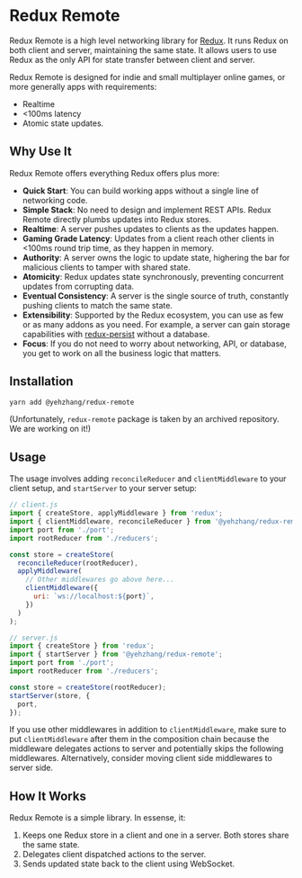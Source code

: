 # Redux Remote

Redux Remote is a high level networking library for [Redux](https://github.com/reduxjs/redux). It runs Redux on both client and server, maintaining the same state. It allows users to use Redux as the only API for state transfer between client and server.

Redux Remote is designed for indie and small multiplayer online games, or more generally apps with requirements:

- Realtime
- <100ms latency
- Atomic state updates.

## Why Use It

Redux Remote offers everything Redux offers plus more:

- **Quick Start**: You can build working apps without a single line of networking code.
- **Simple Stack**: No need to design and implement REST APIs. Redux Remote directly plumbs updates into Redux stores.
- **Realtime**: A server pushes updates to clients as the updates happen.
- **Gaming Grade Latency**: Updates from a client reach other clients in <100ms round trip time, as they happen in memory.
- **Authority**: A server owns the logic to update state, highering the bar for malicious clients to tamper with shared state.
- **Atomicity**: Redux updates state synchronously, preventing concurrent updates from corrupting data.
- **Eventual Consistency**: A server is the single source of truth, constantly pushing clients to match the same state.
- **Extensibility**: Supported by the Redux ecosystem, you can use as few or as many addons as you need. For example, a server can gain storage capabilities with [redux-persist](https://github.com/rt2zz/redux-persist) without a database.
- **Focus**: If you do not need to worry about networking, API, or database, you get to work on all the business logic that matters.

## Installation

```sh
yarn add @yehzhang/redux-remote
```

(Unfortunately, `redux-remote` package is taken by an archived repository. We are working on it!)

## Usage

The usage involves adding `reconcileReducer` and `clientMiddleware` to your client setup, and `startServer` to your server setup:

```js
// client.js
import { createStore, applyMiddleware } from 'redux';
import { clientMiddleware, reconcileReducer } from '@yehzhang/redux-remote';
import port from './port';
import rootReducer from './reducers';

const store = createStore(
  reconcileReducer(rootReducer),
  applyMiddleware(
    // Other middlewares go above here...
    clientMiddleware({
      uri: `ws://localhost:${port}`,
    })
  )
);

// server.js
import { createStore } from 'redux';
import { startServer } from '@yehzhang/redux-remote';
import port from './port';
import rootReducer from './reducers';

const store = createStore(rootReducer);
startServer(store, {
  port,
});
```

If you use other middlewares in addition to `clientMiddleware`, make sure to put `clientMiddleware` after them in the composition chain because the middleware delegates actions to server and potentially skips the following middlewares. Alternatively, consider moving client side middlewares to server side.

## How It Works

Redux Remote is a simple library. In essense, it:

1. Keeps one Redux store in a client and one in a server. Both stores share the same state.
1. Delegates client dispatched actions to the server.
1. Sends updated state back to the client using WebSocket.
